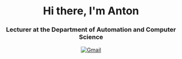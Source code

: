 <div id="header" align="center">
  <h1>Hi there, I'm Anton</h1>
  <h3>Lecturer at the Department of Automation and Computer Science</h3>
</div>

<div id="socials" align="center">
  <a href="mailto:anton.stepanov.prg@gmail.com">
    <img src="[https://icons8.com/icon/P7UIlhbpWzZm/gmail](https://img.shields.io/badge/Gmail-D14836?style=for-the-badge&logo=gmail&logoColor=white)https://img.shields.io/badge/Gmail-D14836?style=for-the-badge&logo=gmail&logoColor=white" alt="Gmail"/>
  </a>
</div>
